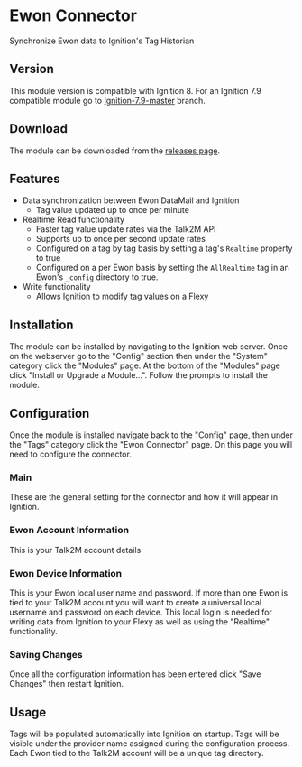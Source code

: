 # Ewon Connector

Synchronize Ewon data to Ignition's Tag Historian

## Version

This module version is compatible with Ignition 8.  For an Ignition 7.9 compatible module go to [Ignition-7.9-master](https://github.com/hms-networks/eWonConnector/tree/Ignition-7.9-master) branch.

## Download

The module can be downloaded from the [releases page](https://github.com/hms-networks/eWonConnector/releases).

## Features

* Data synchronization between Ewon DataMail and Ignition
   * Tag value updated up to once per minute
* Realtime Read functionality
   * Faster tag value update rates via the Talk2M API
   * Supports up to once per second update rates
   * Configured on a tag by tag basis by setting a tag's `Realtime` property to true
   * Configured on a per Ewon basis by setting the `AllRealtime` tag in an Ewon's `_config` directory to true.
* Write functionality
   * Allows Ignition to modify tag values on a Flexy

## Installation

The module can be installed by navigating to the Ignition web server.  Once on the webserver go to the "Config" section then under the "System" category click the "Modules" page.  At the bottom of the "Modules" page click "Install or Upgrade a Module...".  Follow the prompts to install the module.

## Configuration

Once the module is installed navigate back to the "Config" page, then under the "Tags" category click the "Ewon Connector" page.  On this page you will need to configure the connector.

### Main

These are the general setting for the connector and how it will appear in Ignition.

### Ewon Account Information

This is your Talk2M account details

### Ewon Device Information

This is your Ewon local user name and password.  If more than one Ewon is tied to your Talk2M account you will want to create a universal local username and password on each device.  This local login is needed for writing data from Ignition to your Flexy as well as using the "Realtime" functionality.

### Saving Changes

Once all the configuration information has been entered click "Save Changes" then restart Ignition.

## Usage

Tags will be populated automatically into Ignition on startup.  Tags will be visible under the provider name assigned during the configuration process.  Each Ewon tied to the Talk2M account will be a unique tag directory.

